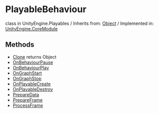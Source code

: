 # PlayableBehaviour
class in UnityEngine.Playables
 / Inherits from: <a href="https://docs.unity3d.com/6000.0/Documentation/ScriptReference/Object.html" target="_blank">Object</a> / Implemented in: <a href="https://docs.unity3d.com/6000.0/Documentation/ScriptReference/UnityEngine.CoreModule.html" target="_blank">UnityEngine.CoreModule</a>
## Methods
- <a href="https://docs.unity3d.com/6000.0/Documentation/ScriptReference/PlayableBehaviour.Clone.html" target="_blank">Clone</a> returns Object
- <a href="https://docs.unity3d.com/6000.0/Documentation/ScriptReference/PlayableBehaviour.OnBehaviourPause.html" target="_blank">OnBehaviourPause</a>
- <a href="https://docs.unity3d.com/6000.0/Documentation/ScriptReference/PlayableBehaviour.OnBehaviourPlay.html" target="_blank">OnBehaviourPlay</a>
- <a href="https://docs.unity3d.com/6000.0/Documentation/ScriptReference/PlayableBehaviour.OnGraphStart.html" target="_blank">OnGraphStart</a>
- <a href="https://docs.unity3d.com/6000.0/Documentation/ScriptReference/PlayableBehaviour.OnGraphStop.html" target="_blank">OnGraphStop</a>
- <a href="https://docs.unity3d.com/6000.0/Documentation/ScriptReference/PlayableBehaviour.OnPlayableCreate.html" target="_blank">OnPlayableCreate</a>
- <a href="https://docs.unity3d.com/6000.0/Documentation/ScriptReference/PlayableBehaviour.OnPlayableDestroy.html" target="_blank">OnPlayableDestroy</a>
- <a href="https://docs.unity3d.com/6000.0/Documentation/ScriptReference/PlayableBehaviour.PrepareData.html" target="_blank">PrepareData</a>
- <a href="https://docs.unity3d.com/6000.0/Documentation/ScriptReference/PlayableBehaviour.PrepareFrame.html" target="_blank">PrepareFrame</a>
- <a href="https://docs.unity3d.com/6000.0/Documentation/ScriptReference/PlayableBehaviour.ProcessFrame.html" target="_blank">ProcessFrame</a>
